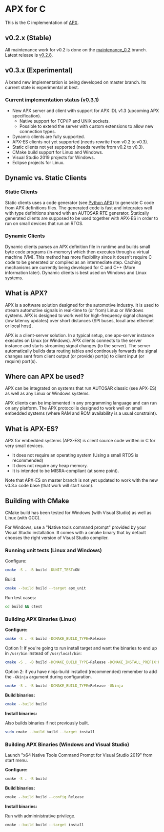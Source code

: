 # APX for C

This is the C implementation of [APX](https://cogu.github.com/apx).

## v0.2.x (Stable)

All maintenance work for v0.2 is done on the [maintenance_0.2](https://github.com/cogu/c-apx/tree/maintenance_0.2) branch.
Latest release is [v0.2.8](https://github.com/cogu/c-apx/releases/tag/v0.2.8).

## v0.3.x (Experimental)

A brand new implementation is being developed on master branch. Its current state is experimental at best.

### Current implementation status ([v0.3.1](https://github.com/cogu/c-apx/releases/tag/v0.3.1))

- New APX server and client with support for APX IDL v1.3 (upcoming APX specification).
  - Native support for TCP/IP and UNIX sockets.
  - Possible to extend the server with custom extensions to allow new connection types.
- Dynamic clients are fully supported.
- APX-ES clients not yet supported (needs rewrite from v0.2 to v0.3).
- Static clients not yet supported (needs rewrite from v0.2 to v0.3).
- CMake build support for Linux and Windows.
- Visual Studio 2019 projects for Windows.
- Eclipse projects for Linux.

## Dynamic vs. Static Clients

### Static Clients

Static clients uses a code generator (see [Python APX](https://github.com/cogu/py-apx)) to generate C code from APX definitions files.
The generated code is fast and integrates well with type definitions shared with an AUTOSAR RTE generator.
Statically generated clients are supposed to be used together with APX-ES in order to run on small devices that run an RTOS.

### Dynamic Clients

Dynamic clients parses an APX definition file in runtime and builds small byte code programs (in-memory) which then executes through a virtual machine (VM). This method has more flexibility since it doesn't require C code to be generated or compiled as an intermediate step.
Caching mechanisms are currently being developed for C and C++ (More information later).
Dynamic clients is best used on Windows and Linux systems.

## What is APX?

APX is a software solution designed for the automotive industry. It is used to stream automotive signals in real-time
to (or from) Linux or Windows systems. APX is designed to work well for high-frequency signal changes (low latency updates) over short distances (SPI buses, local area ethernet or local host).

APX is a client-server solution. In a typical setup, one apx-server instance executes on Linux (or Windows).
APX clients connects to the server instance and starts streaming signal changes (to the server).
The server automatically builds data routing tables and continously forwards the signal changes
sent from client output (or provide) port(s) to client input (or require) port(s).

## Where can APX be used?

APX can be integrated on systems that run AUTOSAR classic (see APX-ES) as well as any Linux or Windows systems.

APX clients can be implemented in any programming language and can run on any platform. The APX protocol is designed to work well on small embedded systems (where RAM and ROM availability is a usual constraint).

## What is APX-ES?

APX for embedded systems (APX-ES) is client source code written in C for very small devices.

- It does not require an operating system (Using a small RTOS is recommended)
- It does not require any heap memory.
- It is intended to be MISRA-compliant (at some point).

Note that APX-ES on master branch is not yet updated to work with the new v0.3.x code base (that work will start soon).

## Building with CMake

CMake build has been tested for Windows (with Visual Studio) as well as Linux (with GCC).

For Windows, use a "Native tools command prompt" provided by your Visual Studio installation. It comes with a cmake binary that
by default chooses the right version of Visusl Studio compiler.

### Running unit tests (Linux and Windows)

Configure:

```sh
cmake -S . -B build -DUNIT_TEST=ON
```

Build:

```sh
cmake --build build --target apx_unit
```

Run test cases:

```cmd
cd build && ctest
```

### Building APX Binaries (Linux)

**Configure:**

```sh
cmake -S . -B build -DCMAKE_BUILD_TYPE=Release
```

Option 1: If you're going to run install target and want the binaries to end up in `/usr/bin` instead of `/usr/local/bin`:

```sh
cmake -S . -B build -DCMAKE_BUILD_TYPE=Release -DCMAKE_INSTALL_PREFIX:PATH=/usr
```

Option 2: if you have ninja-build installed (recommended) remember to add the `-GNinja` argument during configuration.

```sh
cmake -S . -B build -DCMAKE_BUILD_TYPE=Release -GNinja
```

**Build binaries:**

```sh
cmake --build build
```

**Install binaries:**

Also builds binaries if not previously built.

```sh
sudo cmake --build build --target install
```

### Building APX Binaries (Windows and Visual Studio)

Launch "x64 Native Tools Command Prompt for Visual Studio 2019" from start menu.

**Configure:**

```cmd
cmake -S . -B build
```

**Build binaries:**

```cmd
cmake --build build --config Release
```

**Install binaries:**

Run with admininistrative privilege.

```cmd
cmake --build build --target install
```
